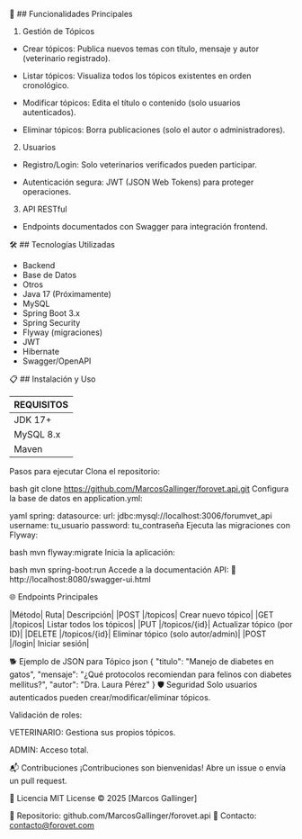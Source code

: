 🚀 ## Funcionalidades Principales
1. Gestión de Tópicos
- Crear tópicos: Publica nuevos temas con título, mensaje y autor (veterinario registrado).

- Listar tópicos: Visualiza todos los tópicos existentes en orden cronológico.

- Modificar tópicos: Edita el título o contenido (solo usuarios autenticados).

- Eliminar tópicos: Borra publicaciones (solo el autor o administradores).

2. Usuarios
- Registro/Login: Solo veterinarios verificados pueden participar.

- Autenticación segura: JWT (JSON Web Tokens) para proteger operaciones.

3. API RESTful
- Endpoints documentados con Swagger para integración frontend.


🛠 ## Tecnologías Utilizadas
- Backend
- Base de Datos
- Otros
- Java 17	(Próximamente)
- MySQL
- Spring Boot 3.x
- Spring Security
- Flyway (migraciones)
- JWT
- Hibernate
- Swagger/OpenAPI
  
📋 ## Instalación y Uso


| REQUISITOS |
| ---------- |
|JDK 17+|
|MySQL 8.x|
|Maven|

Pasos para ejecutar
Clona el repositorio:

bash
git clone https://github.com/MarcosGallinger/forovet.api.git
Configura la base de datos en application.yml:

yaml
spring:
  datasource:
    url: jdbc:mysql://localhost:3006/forumvet_api
    username: tu_usuario
    password: tu_contraseña
Ejecuta las migraciones con Flyway:

bash
mvn flyway:migrate
Inicia la aplicación:

bash
mvn spring-boot:run
Accede a la documentación API:
🔗 http://localhost:8080/swagger-ui.html

🌐 Endpoints Principales

|Método|	Ruta|	Descripción|
|POST	|/topicos|	Crear nuevo tópico|
|GET	|/topicos|	Listar todos los tópicos|
|PUT	|/topicos/{id}|	Actualizar tópico (por ID)|
|DELETE	|/topicos/{id}|	Eliminar tópico (solo autor/admin)|
|POST	|/login|	Iniciar sesión|

🐕 Ejemplo de JSON para Tópico
json
{
  "titulo": "Manejo de diabetes en gatos",
  "mensaje": "¿Qué protocolos recomiendan para felinos con diabetes mellitus?",
  "autor": "Dra. Laura Pérez"
}
🛡 Seguridad
Solo usuarios autenticados pueden crear/modificar/eliminar tópicos.

Validación de roles:

VETERINARIO: Gestiona sus propios tópicos.

ADMIN: Acceso total.

📬 Contribuciones
¡Contribuciones son bienvenidas! Abre un issue o envía un pull request.

📜 Licencia
MIT License © 2025 [Marcos Gallinger]

🔗 Repositorio: github.com/MarcosGallinger/forovet.api
📧 Contacto: contacto@forovet.com
